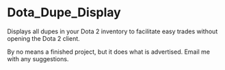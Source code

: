 Dota_Dupe_Display
=================

Displays all dupes in your Dota 2 inventory to facilitate easy trades without opening the Dota 2 client.


By no means a finished project, but it does what is advertised. Email me with any suggestions.
